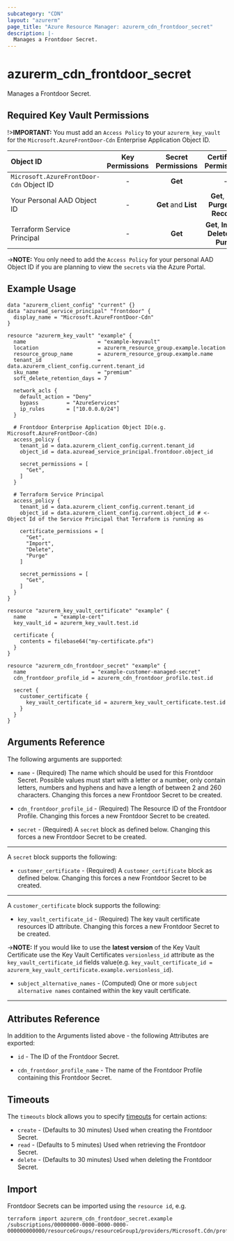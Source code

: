 ```yaml
---
subcategory: "CDN"
layout: "azurerm"
page_title: "Azure Resource Manager: azurerm_cdn_frontdoor_secret"
description: |-
  Manages a Frontdoor Secret.
---
```


# azurerm_cdn_frontdoor_secret

Manages a Frontdoor Secret.

## Required Key Vault Permissions

!>**IMPORTANT:** You must add an `Access Policy` to your `azurerm_key_vault` for the `Microsoft.AzureFrontDoor-Cdn` Enterprise Application Object ID.

| Object ID                                | Key Permissions | Secret Permissions   | Certificate Permissions                       |
|:-----------------------------------------|:---------------:|:--------------------:|:---------------------------------------------:|
| `Microsoft.AzureFrontDoor-Cdn` Object ID | -               | **Get**              | -                                             |
| Your Personal AAD Object ID              | -               | **Get** and **List** | **Get**, **List**, **Purge** and **Recover**  |
| Terraform Service Principal              | -               | **Get**              | **Get**, **Import**, **Delete** and **Purge** |

->**NOTE:** You only need to add the `Access Policy` for your personal AAD Object ID if you are planning to view the `secrets` via the Azure Portal.

## Example Usage

```hcl
data "azurerm_client_config" "current" {}
data "azuread_service_principal" "frontdoor" {
  display_name = "Microsoft.AzureFrontDoor-Cdn"
}

resource "azurerm_key_vault" "example" {
  name                       = "example-keyvault"
  location                   = azurerm_resource_group.example.location
  resource_group_name        = azurerm_resource_group.example.name
  tenant_id                  = data.azurerm_client_config.current.tenant_id
  sku_name                   = "premium"
  soft_delete_retention_days = 7

  network_acls {
    default_action = "Deny"
    bypass         = "AzureServices"
    ip_rules       = ["10.0.0.0/24"]
  }

  # Frontdoor Enterprise Application Object ID(e.g. Microsoft.AzureFrontDoor-Cdn)
  access_policy {
    tenant_id = data.azurerm_client_config.current.tenant_id
    object_id = data.azuread_service_principal.frontdoor.object_id

    secret_permissions = [
      "Get",
    ]
  }

  # Terraform Service Principal
  access_policy {
    tenant_id = data.azurerm_client_config.current.tenant_id
    object_id = data.azurerm_client_config.current.object_id # <- Object Id of the Service Principal that Terraform is running as

    certificate_permissions = [
      "Get",
      "Import",
      "Delete",
      "Purge"
    ]

    secret_permissions = [
      "Get",
    ]
  }
}

resource "azurerm_key_vault_certificate" "example" {
  name         = "example-cert"
  key_vault_id = azurerm_key_vault.test.id

  certificate {
    contents = filebase64("my-certificate.pfx")
  }
}

resource "azurerm_cdn_frontdoor_secret" "example" {
  name                     = "example-customer-managed-secret"
  cdn_frontdoor_profile_id = azurerm_cdn_frontdoor_profile.test.id

  secret {
    customer_certificate {
      key_vault_certificate_id = azurerm_key_vault_certificate.test.id
    }
  }
}
```

## Arguments Reference

The following arguments are supported:

* `name` - (Required) The name which should be used for this Frontdoor Secret. Possible values must start with a letter or a number, only contain letters, numbers and hyphens and have a length of between 2 and 260 characters. Changing this forces a new Frontdoor Secret to be created.

* `cdn_frontdoor_profile_id` - (Required) The Resource ID of the Frontdoor Profile. Changing this forces a new Frontdoor Secret to be created.

* `secret` - (Required) A `secret` block as defined below. Changing this forces a new Frontdoor Secret to be created.

---

A `secret` block supports the following:

* `customer_certificate` - (Required) A `customer_certificate` block as defined below. Changing this forces a new Frontdoor Secret to be created.

---

A `customer_certificate` block supports the following:

* `key_vault_certificate_id` - (Required) The key vault certificate resources ID attribute. Changing this forces a new Frontdoor Secret to be created.

->**NOTE:** If you would like to use the **latest version** of the Key Vault Certificate use the Key Vault Certificates `versionless_id` attribute as the `key_vault_certificate_id` fields value(e.g. `key_vault_certificate_id = azurerm_key_vault_certificate.example.versionless_id`).

* `subject_alternative_names` - (Computed) One or more `subject alternative names` contained within the key vault certificate.

---

## Attributes Reference

In addition to the Arguments listed above - the following Attributes are exported:

* `id` - The ID of the Frontdoor Secret.

* `cdn_frontdoor_profile_name` - The name of the Frontdoor Profile containing this Frontdoor Secret.

## Timeouts

The `timeouts` block allows you to specify [timeouts](https://www.terraform.io/docs/configuration/resources.html#timeouts) for certain actions:

* `create` - (Defaults to 30 minutes) Used when creating the Frontdoor Secret.
* `read` - (Defaults to 5 minutes) Used when retrieving the Frontdoor Secret.
* `delete` - (Defaults to 30 minutes) Used when deleting the Frontdoor Secret.

## Import

Frontdoor Secrets can be imported using the `resource id`, e.g.

```shell
terraform import azurerm_cdn_frontdoor_secret.example /subscriptions/00000000-0000-0000-0000-000000000000/resourceGroups/resourceGroup1/providers/Microsoft.Cdn/profiles/profile1/secrets/secrets1
```